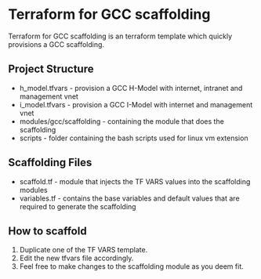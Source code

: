 # Terraform for GCC scaffolding
Terraform for GCC scaffolding is an terraform template which quickly provisions a GCC scaffolding.

## Project Structure
* h_model.tfvars - provision a GCC H-Model with internet, intranet and management vnet
* i_model.tfvars - provision a GCC I-Model with internet and management vnet
* modules/gcc/scaffolding - containing the module that does the scaffolding
* scripts - folder containing the bash scripts used for linux vm extension

## Scaffolding Files
* scaffold.tf - module that injects the TF VARS values into the scaffolding modules
* variables.tf - contains the base variables and default values that are required to generate the scaffolding

## How to scaffold
1. Duplicate one of the TF VARS template.
2. Edit the new tfvars file accordingly.
3. Feel free to make changes to the scaffolding module as you deem fit.
